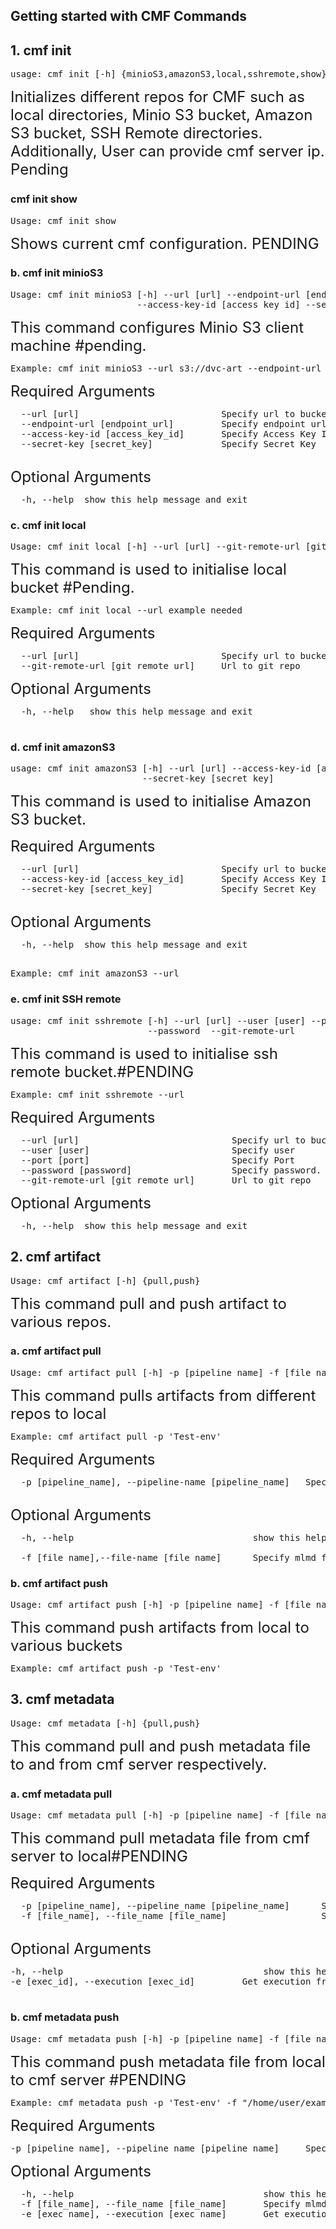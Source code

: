 ## Getting started with CMF Commands

## 1. cmf init
<pre>
usage: cmf init [-h] {minioS3,amazonS3,local,sshremote,show}
</pre>
<font size=5> Initializes different repos for CMF such as local directories, Minio S3 bucket, Amazon S3 bucket, SSH Remote directories. Additionally, User can provide cmf server ip. </font>
<font size=5>Pending</font>

###     cmf init show
<pre>
Usage: cmf init show
</pre>
<font size=5> Shows current cmf configuration. PENDING</font>


### b.    cmf init minioS3 
<pre>
Usage: cmf init minioS3 [-h] --url [url] --endpoint-url [endpoint_url]
                        --access-key-id [access_key_id] --secret-key [secret_key]
</pre>
<font size=5> This command configures Minio S3 client machine #pending.</font>

<pre>
Example: cmf init minioS3 --url s3://dvc-art --endpoint-url http://localhost:9000 --access-key-id minioadmin --secret-key minioadmin
</pre>

<font size=5> Required Arguments</font>

<pre>
  --url [url]                           Specify url to bucket
  --endpoint-url [endpoint_url]         Specify endpoint url which is used to access minio locally/remotely running UI
  --access-key-id [access_key_id]       Specify Access Key Id
  --secret-key [secret_key]             Specify Secret Key

</pre>

<font size=5> Optional Arguments</font>

<pre>
  -h, --help  show this help message and exit
</pre>





### c.    cmf init local
<pre>
Usage: cmf init local [-h] --url [url] --git-remote-url [git_remote_url]
</pre>
<font size=5> This command is used to initialise local bucket #Pending. </font>

<pre>
Example: cmf init local --url example needed
</pre>

<font size=5> Required Arguments</font>

<pre>
  --url [url]                           Specify url to bucket.
  --git-remote-url [git_remote_url]     Url to git repo
</pre>

<font size=5> Optional Arguments</font>

<pre>
  -h, --help   show this help message and exit

</pre>

### d.    cmf init amazonS3
<pre>
usage: cmf init amazonS3 [-h] --url [url] --access-key-id [access_key_id]
                         --secret-key [secret_key]
</pre>
<font size=5> This command is used to initialise Amazon S3 bucket. </font>
 
<font size=5> Required Arguments</font>

<pre>
  --url [url]                           Specify url to bucket
  --access-key-id [access_key_id]       Specify Access Key Id
  --secret-key [secret_key]             Specify Secret Key

</pre>

<font size=5> Optional Arguments</font>

<pre>
  -h, --help  show this help message and exit

</pre>

<pre>
Example: cmf init amazonS3 --url 
</pre>

### e.    cmf init SSH remote
<pre>
usage: cmf init sshremote [-h] --url [url] --user [user] --port [port]
                          --password  --git-remote-url
</pre>
<font size=5> This command is used to initialise ssh remote bucket.#PENDING</font>
 

<pre>
Example: cmf init sshremote --url 
</pre>

<font size=5> Required Arguments</font>

<pre>
  --url [url]                             Specify url to bucket
  --user [user]                           Specify user
  --port [port]                           Specify Port
  --password [password]                   Specify password. This will be saved only on local
  --git-remote-url [git_remote_url]       Url to git repo
</pre>

<font size=5> Optional Arguments</font>

<pre>
  -h, --help  show this help message and exit
</pre>

## 2. cmf artifact
<pre>
Usage: cmf artifact [-h] {pull,push}
</pre>
<font size=5> This command pull and push artifact to various repos.</font>

### a.    cmf artifact pull
<pre>
Usage: cmf artifact pull [-h] -p [pipeline_name] -f [file_name]
</pre>
<font size=5> This command pulls artifacts from different repos to local</font>
<pre>
Example: cmf artifact pull -p 'Test-env'  
</pre>

<font size=5> Required Arguments</font>

<pre>
  -p [pipeline_name], --pipeline-name [pipeline_name]   Specify Pipeline name

</pre>

<font size=5> Optional Arguments</font>


<pre>
  -h, --help                                  show this help message and exit
 
  -f [file_name],--file-name [file_name]      Specify mlmd file name
</pre>

### b.    cmf artifact push
<pre>
Usage: cmf artifact push [-h] -p [pipeline_name] -f [file_name]
</pre>
<font size=5> This command push artifacts from local to various buckets </font>
<pre>
Example: cmf artifact push -p 'Test-env' 
</pre>

## 3. cmf metadata
<pre>
Usage: cmf metadata [-h] {pull,push}
</pre>
<font size=5> This command pull and push metadata file to and from cmf server respectively.</font>




###  a.   cmf metadata pull
<pre>
Usage: cmf metadata pull [-h] -p [pipeline_name] -f [file_name]  -e [exec_name]
</pre>
<font size=5> This command pull metadata file from cmf server to local#PENDING</font>

<font size=5> Required Arguments</font>

<pre>
  -p [pipeline_name], --pipeline_name [pipeline_name]      Specify Pipeline name
  -f [file_name], --file_name [file_name]                  Specify location to pull mlmd file

</pre>

<font size=5> Optional Arguments</font>

<pre>
-h, --help                                      show this help message and exit
-e [exec_id], --execution [exec_id]         Get execution from execution id

</pre>

### b.    cmf metadata push
<pre>
Usage: cmf metadata push [-h] -p [pipeline_name] -f [file_name]  -e [exec_name]
</pre>
<font size=5> This command push metadata file from local to cmf server #PENDING </font>

<pre>
Example: cmf metadata push -p 'Test-env' -f "/home/user/example/name_of_file"
</pre>

<font size=5> Required Arguments</font>

<pre>
-p [pipeline_name], --pipeline_name [pipeline_name]     Specify Pipeline name
</pre>

<font size=5> Optional Arguments</font>

<pre>
  -h, --help                                    show this help message and exit
  -f [file_name], --file_name [file_name]       Specify mlmd file name
  -e [exec_name], --execution [exec_name]       Get execution from execution id
</pre>









            



